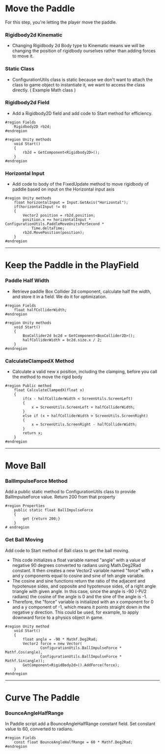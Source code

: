 # Move the Paddle

For this step, you're letting the player move the paddle.

### Rigidbody2d Kinematic
- Changing Rigidbody 2d Body type to Kinematic means we will be changing the position of rigidbody ourselves rather than adding forces to move it. 

### Static Class
- ConfigurationUtils class is static because we don't want to attach the class to game object to instantiate it, we want to access the class directly. ( Example Math class )

### Rigidbody2d Field
- Add a Rigidbody2D field and add code to Start method for efficiency.
```
#region Fields 
    Rigidbody2D rb2d;
#endregion 

#region Unity methods
    void Start()
    {
        rb2d = GetComponent<Rigidbody2D>();
    }
#endregion
```

### Horizontal Input
- Add code to body of the FixedUpdate method to move rigidbody of paddle based on input on the Horizontal input axis 
```
#region Unity methods
    float horizontalInput = Input.GetAxis("Horizontal");
    if(horizontalInput != 0)
    {
        Vector2 position = rb2d.position;
        position.x += horizontalInput * ConfigurationUtils.PaddleMoveUnitsPerSecond * 
            Time.deltaTime;
        rb2d.MovePosition(position);
    }
#endregion
```
---

# Keep the Paddle in the PlayField

### Paddle Half Width 
- Retrieve paddle Box Collider 2d component, calculate half the width, and store it in a field. We do it for optimization.
```
#region Fields
    float halfColliderWidth;
#endregion 

#region Unity methods
    void Start()
    {
        BoxCollider2d bc2d = GetComponent<BoxCollider2D>();
        halfColliderWidth = bc2d.size.x / 2;
    }
#endregion 
```

### CalculateClampedX Method
- Calculate a valid new x position, including the clamping, before you call the method to move the rigid body
```
#region Public method
    float CalculateClampedX(float x)
    {
        if(x - halfColliderWidth < ScreenUtils.ScreenLeft)
        {
            x = ScreenUtils.ScreenLeft + halfColliderWidth;
        }
        else if (x + halfColliderWidth > ScreenUtils.ScreenRight)
        {
            x = ScreenUtils.ScreenRight - halfColliderWidth;
        }
        return x;
    }
#endregion    
```
---

# Move Ball

### BallImpulseForce Method
Add a public static method to ConfigurationUtils class to provide BallImpulseForce value. Return 200 from that property 
```
#region Properties
    public static float BallImpulseForce
    {
        get {return 200;}
    }
# endregion
``` 

### Get Ball Moving
Add code to Start method of Ball class to get the ball moving.
- This code initializes a float variable named "angle" with a value of negative 90 degrees converted to radians using Math.Deg2Rad constant. It then creates a new Vector2 variable named "force" with x and y components equal to cosine and sine of teh angle variable. 
- The cosine and sine functions return the ratio of the adjacent and hypotenuse sides, and opposite and hypotenuse sides, of a right angle triangle with given angle. In this case, since the angle is -90 (-Pi/2 radians) the cosine of the angle is 0 and the sine of the angle is -1.
- Therefore, the "force" variable is initialized with an x component for 0 and a y component of -1, which means it points straight down in the negative y direction. This could be used, for example, to apply downward force to a physics object in game. 
```
#region Unity method
    void Start()
    {
        float angle = -90 * Mathf.Deg2Rad;
        Vector2 force = new Vector(
                ConfigurationUtils.BallImpulseForce * Mathf.Cos(angle),
                ConfigurationUtils.BallImpulseForce * Mathf.Sin(angle));
        GetComponent<RigidBody2d>().AddForce(force);
    }
#endregion
```
---
# Curve The Paddle
### BounceAngleHalfRange 
In Paddle script add a BounceAngleHalfRange constant field. Set constant value to 60, converted to radians.
```
#region Fields
    const float BounceAngleHalfRange = 60 * Mathf.Deg2Rad;
#endregion
```




